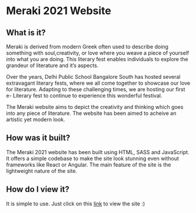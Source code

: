# Meraki 2021 Website

## What is it?

Meraki is derived from modern Greek often used to describe doing something with soul,creativity, or love where you weave a piece of yourself into what you are doing. This literary fest enables individuals to explore the grandeur of literature and it’s aspects.

Over the years, Delhi Public School Bangalore South has hosted several extravagant literary fests, where we all come together to showcase our love for literature. Adapting to these challenging times, we are hosting our first e- Literary fest to continue to experience this wonderful festival.

The Meraki website aims to depict the creativity and thinking which goes into any piece of literature. The website has been aimed to acheive an artistic yet modern look.

## How was it built? 

The Meraki 2021 website has been built using HTML, SASS and JavaScript. It offers a simple codebase to make the site look stunning even without frameworks like React or Angular. The main feature of the site is the lightweight nature of the site. 

## How do I view it?

It is simple to use. Just click on this [link](https://meraki2021.com) to view the site :)
